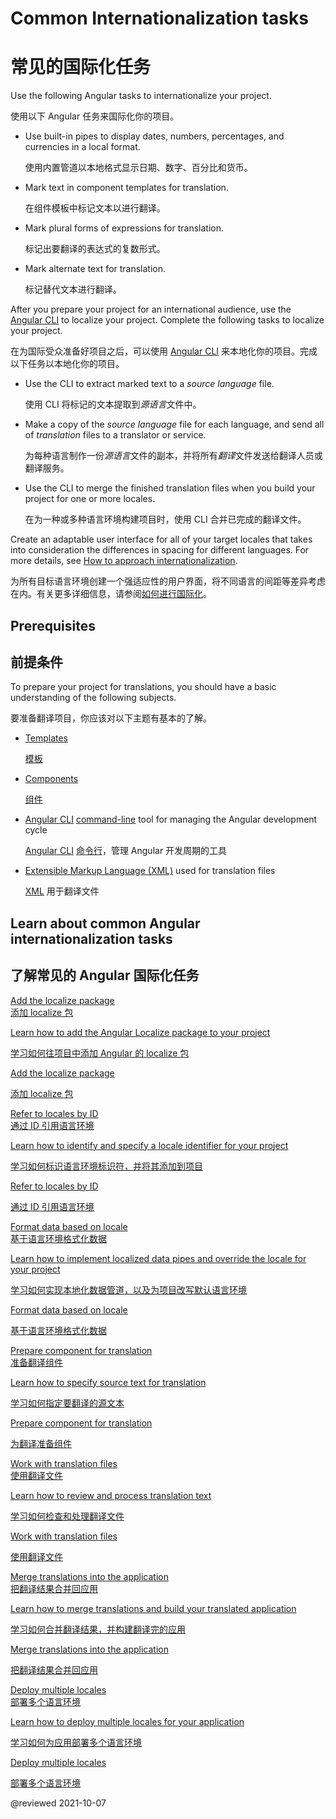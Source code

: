 # Common Internationalization tasks

# 常见的国际化任务

Use the following Angular tasks to internationalize your project.

使用以下 Angular 任务来国际化你的项目。

* Use built-in pipes to display dates, numbers, percentages, and currencies in a local format.

  使用内置管道以本地格式显示日期、数字、百分比和货币。

* Mark text in component templates for translation.

  在组件模板中标记文本以进行翻译。

* Mark plural forms of expressions for translation.

  标记出要翻译的表达式的复数形式。

* Mark alternate text for translation.

  标记替代文本进行翻译。

After you prepare your project for an international audience, use the [Angular CLI][AioCliMain] to localize your project.
Complete the following tasks to localize your project.

在为国际受众准备好项目之后，可以使用 [Angular CLI][AioCliMain] 来本地化你的项目。完成以下任务以本地化你的项目。

* Use the CLI to extract marked text to a *source language* file.

  使用 CLI 将标记的文本提取到*源语言*文件中。

* Make a copy of the *source language* file for each language, and send all of *translation* files to a translator or service.

  为每种语言制作一份*源语言*文件的副本，并将所有*翻译*文件发送给翻译人员或翻译服务。

* Use the CLI to merge the finished translation files when you build your project for one or more locales.

  在为一种或多种语言环境构建项目时，使用 CLI 合并已完成的翻译文件。

<div class="alert is-helpful">

Create an adaptable user interface for all of your target locales that takes into consideration the differences in spacing for different languages.
For more details, see [How to approach internationalization][ThinkwithgoogleMarketfinderIntlEnUsGuideHowToApproachI18nOverview].

为所有目标语言环境创建一个强适应性的用户界面，将不同语言的间距等差异考虑在内。有关更多详细信息，请参阅[如何进行国际化][ThinkwithgoogleMarketfinderIntlEnUsGuideHowToApproachI18nOverview]。

</div>

## Prerequisites

## 前提条件

To prepare your project for translations, you should have a basic understanding of the following subjects.

要准备翻译项目，你应该对以下主题有基本的了解。

* [Templates][AioGuideGlossaryTemplate]

  [模板][AioGuideGlossaryTemplate]

* [Components][AioGuideGlossaryComponent]

  [组件][AioGuideGlossaryComponent]

* [Angular CLI][AioCliMain] [command-line][AioGuideGlossaryCommandLineInterfaceCli] tool for managing the Angular development cycle

  [Angular CLI][AioCliMain] [命令行][AioGuideGlossaryCommandLineInterfaceCli]，管理 Angular 开发周期的工具

* [Extensible Markup Language \(XML\)][W3Xml] used for translation files

  [XML][W3Xml] 用于翻译文件

## Learn about common Angular internationalization tasks

## 了解常见的 Angular 国际化任务

<div class="card-container">
    <a href="guide/i18n-common-add-package" class="docs-card" title="Add the localize package">
      <section>Add the localize package</section>
      <section>添加 localize 包</section>
      <p>Learn how to add the Angular Localize package to your project</p>
      <p>学习如何往项目中添加 Angular 的 localize 包</p>
      <p class="card-footer">Add the localize package</p>
      <p class="card-footer">添加 localize 包</p>
  </a>
  <a href="guide/i18n-common-locale-id" class="docs-card" title="Refer to locales by ID">
    <section>Refer to locales by ID</section>
    <section>通过 ID 引用语言环境</section>
    <p>Learn how to identify and specify a locale identifier for your project</p>
    <p>学习如何标识语言环境标识符，并将其添加到项目</p>
    <p class="card-footer">Refer to locales by ID</p>
    <p class="card-footer">通过 ID 引用语言环境</p>
  </a>
  <a href="guide/i18n-common-format-data-locale" class="docs-card" title="Format data based on locale">
    <section>Format data based on locale</section>
    <section>基于语言环境格式化数据</section>
    <p>Learn how to implement localized data pipes and override the locale for your project</p>
    <p>学习如何实现本地化数据管道，以及为项目改写默认语言环境</p>
    <p class="card-footer">Format data based on locale</p>
    <p class="card-footer">基于语言环境格式化数据</p>
  </a>
  <a href="guide/i18n-common-prepare" class="docs-card" title="Prepare component for translation">
    <section>Prepare component for translation</section>
    <section>准备翻译组件</section>
    <p>Learn how to specify source text for translation</p>
    <p>学习如何指定要翻译的源文本</p>
    <p class="card-footer">Prepare component for translation</p>
    <p class="card-footer">为翻译准备组件</p>
  </a>
  <a href="guide/i18n-common-translation-files" class="docs-card" title="Work with translation files">
    <section>Work with translation files</section>
    <section>使用翻译文件</section>
    <p>Learn how to review and process translation text</p>
    <p>学习如何检查和处理翻译文件</p>
    <p class="card-footer">Work with translation files</p>
    <p class="card-footer">使用翻译文件</p>
  </a>
  <a href="guide/i18n-common-merge" class="docs-card" title="Merge translations into the application">
    <section>Merge translations into the application</section>
    <section>把翻译结果合并回应用</section>
    <p>Learn how to merge translations and build your translated application</p>
    <p>学习如何合并翻译结果，并构建翻译完的应用</p>
    <p class="card-footer">Merge translations into the application</p>
    <p class="card-footer">把翻译结果合并回应用</p>
  </a>
  <a href="guide/i18n-common-deploy" class="docs-card" title="Deploy multiple locales">
    <section>Deploy multiple locales</section>
    <section>部署多个语言环境</section>
    <p>Learn how to deploy multiple locales for your application</p>
    <p>学习如何为应用部署多个语言环境</p>
    <p class="card-footer">Deploy multiple locales</p>
    <p class="card-footer">部署多个语言环境</p>
  </a>
</div>

<!-- links -->

[AioCliMain]: cli "CLI Overview and Command Reference | Angular"

[AioGuideGlossaryCommandLineInterfaceCli]: guide/glossary#command-line-interface-cli "command-line interface (CLI) - Glossary | Angular"

[AioGuideGlossaryComponent]: guide/glossary#component "component - Glossary | Angular"

[AioGuideGlossaryTemplate]: guide/glossary#template "template - Glossary | Angular"

<!-- external links -->

[ThinkwithgoogleMarketfinderIntlEnUsGuideHowToApproachI18nOverview]: https://marketfinder.thinkwithgoogle.com/intl/en_us/guide/how-to-approach-i18n#overview "Overview - How to approach internationalization | Market Finder | Think with Google"

[W3Xml]: https://www.w3.org/XML "Extensible Markup Language (XML) | W3C"

<!-- end links -->

@reviewed 2021-10-07
